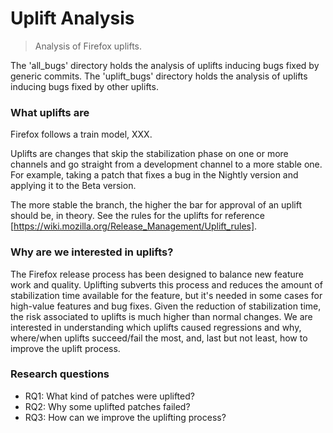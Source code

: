 # Uplift Analysis
> Analysis of Firefox uplifts.

The 'all_bugs' directory holds the analysis of uplifts inducing bugs fixed by generic commits.
The 'uplift_bugs' directory holds the analysis of uplifts inducing bugs fixed by other uplifts.

### What uplifts are ###

Firefox follows a train model, XXX.

Uplifts are changes that skip the stabilization phase on one or more channels and go straight from a development channel to a more stable one. For example, taking a patch that fixes a bug in the Nightly version and applying it to the Beta version.

The more stable the branch, the higher the bar for approval of an uplift should be, in theory. See the rules for the uplifts for reference [https://wiki.mozilla.org/Release_Management/Uplift_rules].

### Why are we interested in uplifts? ###

The Firefox release process has been designed to balance new feature work and quality. Uplifting subverts this process and reduces the amount of stabilization time available for the feature, but it's needed in some cases for high-value features and bug fixes.
Given the reduction of stabilization time, the risk associated to uplifts is much higher than normal changes.
We are interested in understanding which uplifts caused regressions and why, where/when uplifts succeed/fail the most, and, last but not least, how to improve the uplift process.

### Research questions ###
- RQ1: What kind of patches were uplifted?
- RQ2: Why some uplifted patches failed?
- RQ3: How can we improve the uplifting process?
